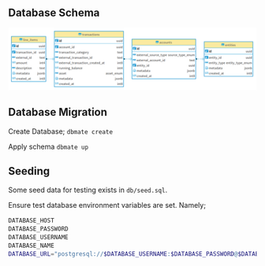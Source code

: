 ## Database Schema

![Schema Diagram](../assets/images/schema.png)

## Database Migration
Create Database;
`dbmate create`

Apply schema
`dbmate up`

## Seeding
Some seed data for testing exists in `db/seed.sql`.

Ensure test database environment variables are set. Namely;

```bash
DATABASE_HOST
DATABASE_PASSWORD
DATABASE_USERNAME
DATABASE_NAME
DATABASE_URL="postgresql://$DATABASE_USERNAME:$DATABASE_PASSWORD@$DATABASE_HOST/$DATABASE_NAME?sslmode=disable" // required by dbmate
```